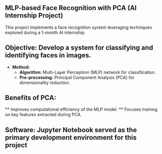 
## MLP-based Face Recognition with PCA (AI Internship Project)

This project implements a face recognition system leveraging techniques explored during a 1-month AI internship.

## Objective: Develop a system for classifying and identifying faces in images.
* **Method:**
    * **Algorithm:** Multi-Layer Perceptron (MLP) network for classification.
    * **Pre-processing:** Principal Component Analysis (PCA) for dimensionality reduction.
## Benefits of PCA:
   **  Improves computational efficiency of the MLP model.
   **  Focuses training on key features extracted during PCA.
## Software: Jupyter Notebook served as the primary development environment for this project



